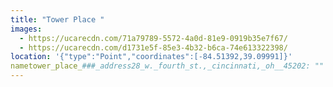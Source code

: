 ```yaml
---
title: "Tower Place "
images:
  - https://ucarecdn.com/71a79789-5572-4a0d-81e9-0919b35e7f67/
  - https://ucarecdn.com/d1731e5f-85e3-4b32-b6ca-74e613322398/
location: '{"type":"Point","coordinates":[-84.51392,39.09991]}'
nametower_place_###_address28_w._fourth_st.,_cincinnati,_oh__45202: ""
---
```

